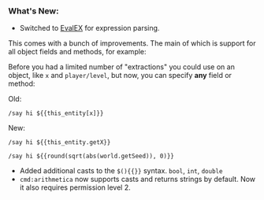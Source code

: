### What's New:

* Switched to [EvalEX](https://ezylang.github.io/EvalEx/) for expression parsing.

This comes with a bunch of improvements. The main of which is support for all object fields and methods, for example:

Before you had a limited number of "extractions" you could use on an object, like `x` and `player/level`, but now, you can specify **any** field or method:

Old:

```
/say hi ${{this_entity[x]}}
```

New:
```
/say hi ${{this_entity.getX}}

/say hi ${{round(sqrt(abs(world.getSeed)), 0)}}
```

* Added additional casts to the `$(){{}}` syntax. `bool`, `int`, `double`
* `cmd:arithmetica` now supports casts and returns strings by default. Now it also requires permission level 2.